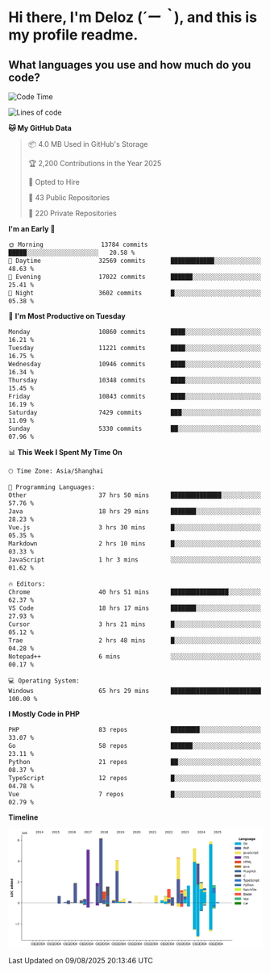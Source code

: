 # **Hi there, I'm Deloz (*´ー｀*), and this is my profile readme.**

## **What languages you use and how much do you code?**

<!--START_SECTION:waka-->
![Code Time](http://img.shields.io/badge/Code%20Time-7%2C094%20hrs%2032%20mins-blue)

![Lines of code](https://img.shields.io/badge/From%20Hello%20World%20I%27ve%20Written-56.2%20million%20lines%20of%20code-blue)

**🐱 My GitHub Data** 

> 📦 4.0 MB Used in GitHub's Storage 
 > 
> 🏆 2,200 Contributions in the Year 2025
 > 
> 💼 Opted to Hire
 > 
> 📜 43 Public Repositories 
 > 
> 🔑 220 Private Repositories 
 > 
**I'm an Early 🐤** 

```text
🌞 Morning                13784 commits       █████░░░░░░░░░░░░░░░░░░░░   20.58 % 
🌆 Daytime                32569 commits       ████████████░░░░░░░░░░░░░   48.63 % 
🌃 Evening                17022 commits       ██████░░░░░░░░░░░░░░░░░░░   25.41 % 
🌙 Night                  3602 commits        █░░░░░░░░░░░░░░░░░░░░░░░░   05.38 % 
```
📅 **I'm Most Productive on Tuesday** 

```text
Monday                   10860 commits       ████░░░░░░░░░░░░░░░░░░░░░   16.21 % 
Tuesday                  11221 commits       ████░░░░░░░░░░░░░░░░░░░░░   16.75 % 
Wednesday                10946 commits       ████░░░░░░░░░░░░░░░░░░░░░   16.34 % 
Thursday                 10348 commits       ████░░░░░░░░░░░░░░░░░░░░░   15.45 % 
Friday                   10843 commits       ████░░░░░░░░░░░░░░░░░░░░░   16.19 % 
Saturday                 7429 commits        ███░░░░░░░░░░░░░░░░░░░░░░   11.09 % 
Sunday                   5330 commits        ██░░░░░░░░░░░░░░░░░░░░░░░   07.96 % 
```


📊 **This Week I Spent My Time On** 

```text
🕑︎ Time Zone: Asia/Shanghai

💬 Programming Languages: 
Other                    37 hrs 50 mins      ██████████████░░░░░░░░░░░   57.76 % 
Java                     18 hrs 29 mins      ███████░░░░░░░░░░░░░░░░░░   28.23 % 
Vue.js                   3 hrs 30 mins       █░░░░░░░░░░░░░░░░░░░░░░░░   05.35 % 
Markdown                 2 hrs 10 mins       █░░░░░░░░░░░░░░░░░░░░░░░░   03.33 % 
JavaScript               1 hr 3 mins         ░░░░░░░░░░░░░░░░░░░░░░░░░   01.62 % 

🔥 Editors: 
Chrome                   40 hrs 51 mins      ████████████████░░░░░░░░░   62.37 % 
VS Code                  18 hrs 17 mins      ███████░░░░░░░░░░░░░░░░░░   27.93 % 
Cursor                   3 hrs 21 mins       █░░░░░░░░░░░░░░░░░░░░░░░░   05.12 % 
Trae                     2 hrs 48 mins       █░░░░░░░░░░░░░░░░░░░░░░░░   04.28 % 
Notepad++                6 mins              ░░░░░░░░░░░░░░░░░░░░░░░░░   00.17 % 

💻 Operating System: 
Windows                  65 hrs 29 mins      █████████████████████████   100.00 % 
```

**I Mostly Code in PHP** 

```text
PHP                      83 repos            ████████░░░░░░░░░░░░░░░░░   33.07 % 
Go                       58 repos            ██████░░░░░░░░░░░░░░░░░░░   23.11 % 
Python                   21 repos            ██░░░░░░░░░░░░░░░░░░░░░░░   08.37 % 
TypeScript               12 repos            █░░░░░░░░░░░░░░░░░░░░░░░░   04.78 % 
Vue                      7 repos             █░░░░░░░░░░░░░░░░░░░░░░░░   02.79 % 
```



**Timeline**

![Lines of Code chart](https://raw.githubusercontent.com/deloz/deloz/main/assets/bar_graph.png)


 Last Updated on 09/08/2025 20:13:46 UTC
<!--END_SECTION:waka-->
